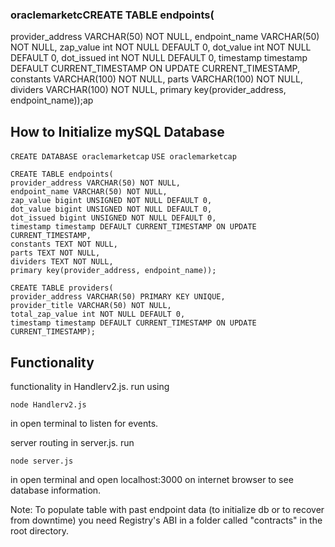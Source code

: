 ### oraclemarketcCREATE TABLE endpoints(
provider_address VARCHAR(50) NOT NULL,
endpoint_name VARCHAR(50) NOT NULL,
zap_value int NOT NULL DEFAULT 0,
dot_value int NOT NULL DEFAULT 0,
dot_issued int NOT NULL DEFAULT 0, 
timestamp timestamp DEFAULT CURRENT_TIMESTAMP ON UPDATE CURRENT_TIMESTAMP,
constants VARCHAR(100) NOT NULL,
parts VARCHAR(100) NOT NULL,
dividers VARCHAR(100) NOT NULL,
primary key(provider_address, endpoint_name));ap


## How to Initialize mySQL Database 

`CREATE DATABASE oraclemarketcap`
`USE oraclemarketcap`

```
CREATE TABLE endpoints(
provider_address VARCHAR(50) NOT NULL,
endpoint_name VARCHAR(50) NOT NULL,
zap_value bigint UNSIGNED NOT NULL DEFAULT 0,
dot_value bigint UNSIGNED NOT NULL DEFAULT 0,
dot_issued bigint UNSIGNED NOT NULL DEFAULT 0, 
timestamp timestamp DEFAULT CURRENT_TIMESTAMP ON UPDATE CURRENT_TIMESTAMP,
constants TEXT NOT NULL,
parts TEXT NOT NULL,
dividers TEXT NOT NULL,
primary key(provider_address, endpoint_name));

CREATE TABLE providers(
provider_address VARCHAR(50) PRIMARY KEY UNIQUE,
provider_title VARCHAR(50) NOT NULL,
total_zap_value int NOT NULL DEFAULT 0,
timestamp timestamp DEFAULT CURRENT_TIMESTAMP ON UPDATE CURRENT_TIMESTAMP); 
```

## Functionality

functionality in Handlerv2.js. run using

`node Handlerv2.js`

in open terminal to listen for events.

server routing in server.js. run

`node server.js`

in open terminal and open localhost:3000 on internet browser to see database information.

Note: To populate table with past endpoint data (to initialize db or to recover from downtime) you need Registry's ABI in a folder called "contracts" in the root directory. 
